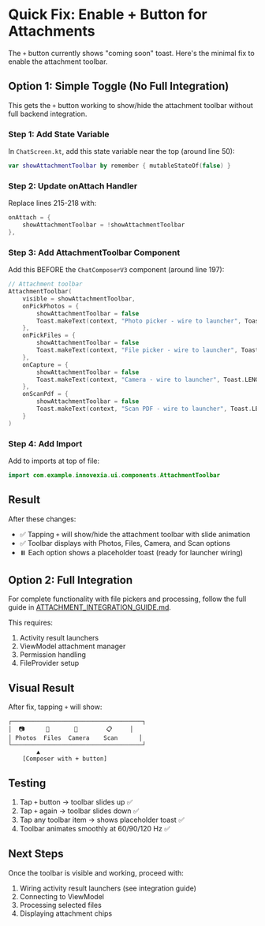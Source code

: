 # Quick Fix: Enable + Button for Attachments

The `+` button currently shows "coming soon" toast. Here's the minimal fix to enable the attachment toolbar.

## Option 1: Simple Toggle (No Full Integration)

This gets the `+` button working to show/hide the attachment toolbar without full backend integration.

### Step 1: Add State Variable

In `ChatScreen.kt`, add this state variable near the top (around line 50):

```kotlin
var showAttachmentToolbar by remember { mutableStateOf(false) }
```

### Step 2: Update onAttach Handler

Replace lines 215-218 with:

```kotlin
onAttach = {
    showAttachmentToolbar = !showAttachmentToolbar
},
```

### Step 3: Add AttachmentToolbar Component

Add this BEFORE the `ChatComposerV3` component (around line 197):

```kotlin
// Attachment toolbar
AttachmentToolbar(
    visible = showAttachmentToolbar,
    onPickPhotos = {
        showAttachmentToolbar = false
        Toast.makeText(context, "Photo picker - wire to launcher", Toast.LENGTH_SHORT).show()
    },
    onPickFiles = {
        showAttachmentToolbar = false
        Toast.makeText(context, "File picker - wire to launcher", Toast.LENGTH_SHORT).show()
    },
    onCapture = {
        showAttachmentToolbar = false
        Toast.makeText(context, "Camera - wire to launcher", Toast.LENGTH_SHORT).show()
    },
    onScanPdf = {
        showAttachmentToolbar = false
        Toast.makeText(context, "Scan PDF - wire to launcher", Toast.LENGTH_SHORT).show()
    }
)
```

### Step 4: Add Import

Add to imports at top of file:

```kotlin
import com.example.innovexia.ui.components.AttachmentToolbar
```

## Result

After these changes:
- ✅ Tapping `+` will show/hide the attachment toolbar with slide animation
- ✅ Toolbar displays with Photos, Files, Camera, and Scan options
- ⏸️ Each option shows a placeholder toast (ready for launcher wiring)

## Option 2: Full Integration

For complete functionality with file pickers and processing, follow the full guide in [ATTACHMENT_INTEGRATION_GUIDE.md](ATTACHMENT_INTEGRATION_GUIDE.md).

This requires:
1. Activity result launchers
2. ViewModel attachment manager
3. Permission handling
4. FileProvider setup

## Visual Result

After fix, tapping `+` will show:

```
┌─────────────────────────────────────┐
│  📷      📄       📸        📋     │
│ Photos  Files  Camera    Scan      │
└─────────────────────────────────────┘
        ▲
    [Composer with + button]
```

## Testing

1. Tap `+` button → toolbar slides up ✅
2. Tap `+` again → toolbar slides down ✅
3. Tap any toolbar item → shows placeholder toast ✅
4. Toolbar animates smoothly at 60/90/120 Hz ✅

## Next Steps

Once the toolbar is visible and working, proceed with:
1. Wiring activity result launchers (see integration guide)
2. Connecting to ViewModel
3. Processing selected files
4. Displaying attachment chips
